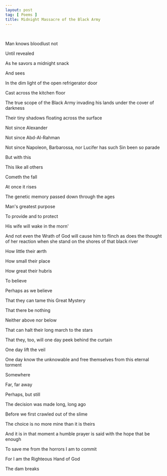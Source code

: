```yaml
---
layout: post
tag: [ Poems ]
title: Midnight Massacre of the Black Army
---
```


<br/>

Man knows bloodlust not

Until revealed

As he savors a midnight snack

And sees

In the dim light of the open refrigerator door

Cast across the kitchen floor

The true scope of the Black Army invading his lands under the cover of darkness

Their tiny shadows floating across the surface

Not since Alexander

Not since Abd-Al-Rahman

Not since Napoleon, Barbarossa, nor Lucifer has such Sin been so parade

But with this

This like all others

Cometh the fall

At once it rises

The genetic memory passed down through the ages

Man's greatest purpose

To provide and to protect

His wife will wake in the morn'

And not even the Wrath of God will cause him to flinch as does the thought of her reaction when she stand on the shores of that black river

How little their ærth

How small their place

How great their hubris

To believe

Perhaps as we believe

That they can tame this Great Mystery

That there be nothing

Neither above nor below

That can halt their long march to the stars

That they, too, will one day peek behind the curtain

One day lift the veil

One day know the unknowable and free themselves from this eternal torment

Somewhere

Far, far away

Perhaps, but still

The decision was made long, long ago

Before we first crawled out of the slime

The choice is no more mine than it is theirs

And it is in that moment a humble prayer is said with the hope that be enough

To save me from the horrors I am to commit

For I am the Righteous Hand of God

The dam breaks

<br/>
